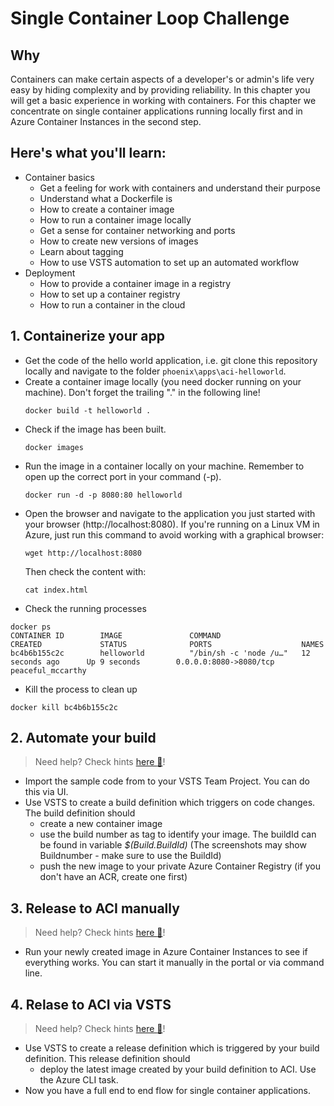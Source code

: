 # Single Container Loop Challenge
## Why
Containers can make certain aspects of a developer's or admin's life very easy by hiding complexity and by providing reliability.
In this chapter you will get a basic experience in working with containers. For this chapter we concentrate on single container applications running locally first and in Azure Container Instances in the second step.

## Here's what you'll learn: ##
- Container basics
    - Get a feeling for work with containers and understand their purpose
    - Understand what a Dockerfile is
    - How to create a container image
    - How to run a container image locally
    - Get a sense for container networking and ports
    - How to create new versions of images
    - Learn about tagging
    - How to use VSTS automation to set up an automated workflow
- Deployment
    - How to provide a container image in a registry 
    - How to set up a container registry
    - How to run a container in the cloud


## 1. Containerize your app 
- Get the code of the hello world application, i.e. git clone this repository locally and navigate to the folder `phoenix\apps\aci-helloworld`.
- Create a container image locally (you need docker running on your machine). Don't forget the trailing "." in the following line!
    ```
    docker build -t helloworld .
    ```
- Check if the image has been built.
    ```
    docker images
    ```
- Run the image in a container locally on your machine. Remember to open up the correct port in your command (-p).
    ```
    docker run -d -p 8080:80 helloworld
    ```
- Open the browser and navigate to the application you just started with your browser (http://localhost:8080). If you're running on a Linux VM in Azure, just run this command to avoid working with a graphical browser:
    ```
    wget http://localhost:8080
    ```
    Then check the content with:
    ```
    cat index.html
    ```
- Check the running processes
```
docker ps
CONTAINER ID        IMAGE               COMMAND                  CREATED             STATUS              PORTS                    NAMES
bc4b6b155c2c        helloworld          "/bin/sh -c 'node /u…"   12 seconds ago      Up 9 seconds        0.0.0.0:8080->8080/tcp   peaceful_mccarthy
```
- Kill the process to clean up
```
docker kill bc4b6b155c2c
```


## 2. Automate your build 
> Need help? Check hints [here :blue_book:](hints/TeamServicesContainerBuild.md)!
- Import the sample code from to your VSTS Team Project. You can do this via UI. 
- Use VSTS to create a build definition which triggers on code changes. The build definition should 
    - create a new container image     
    - use the build number as tag to identify your image. The buildId can be found in variable *$(Build.BuildId)*  (The screenshots may show Buildnumber - make sure to use the BuildId)
    - push the new image to your private Azure Container Registry (if you don't have an ACR, create one first)

## 3. Release to ACI manually
> Need help? Check hints [here :blue_book:](hints/ManualReleaseToACI.md)!
- Run your newly created image in Azure Container Instances to see if everything works. You can start it manually in the portal or via command line.


## 4. Relase to ACI via VSTS
> Need help? Check hints [here :blue_book:](hints/TeamServicesToACI.md)!
- Use VSTS to create a release definition which is triggered by your build definition. This release definition should
    - deploy the latest image created by your build definition to ACI. Use the Azure CLI 
    task.
- Now you have a full end to end flow for single container applications.


